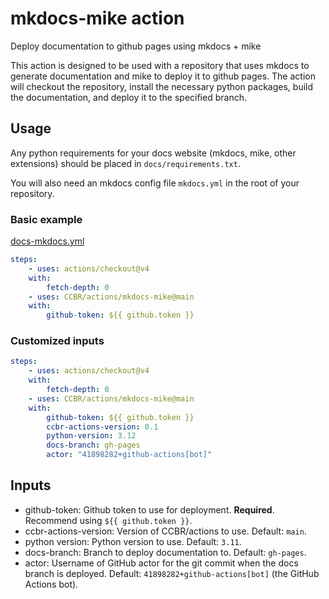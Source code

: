 # mkdocs-mike action

Deploy documentation to github pages using mkdocs + mike

This action is designed to be used with a repository that uses mkdocs to generate documentation and mike to deploy it to github pages. The action will checkout the repository, install the necessary python packages, build the documentation, and deploy it to the specified branch.

## Usage

Any python requirements for your docs website (mkdocs, mike, other extensions) should be placed in `docs/requirements.txt`.

You will also need an mkdocs config file `mkdocs.yml` in the root of your repository.

### Basic example

[docs-mkdocs.yml](examples/docs-mkdocs.yml)

```yaml
steps:
    - uses: actions/checkout@v4
    with:
        fetch-depth: 0
    - uses: CCBR/actions/mkdocs-mike@main
    with:
        github-token: ${{ github.token }}
```

### Customized inputs

```yaml
steps:
    - uses: actions/checkout@v4
    with:
        fetch-depth: 0
    - uses: CCBR/actions/mkdocs-mike@main
    with:
        github-token: ${{ github.token }}
        ccbr-actions-version: 0.1
        python-version: 3.12
        docs-branch: gh-pages
        actor: "41898282+github-actions[bot]"


```

## Inputs

- github-token: Github token to use for deployment. **Required**. Recommend using `${{ github.token }}`.
- ccbr-actions-version: Version of CCBR/actions to use. Default: `main`.
- python version: Python version to use. Default: `3.11`.
- docs-branch: Branch to deploy documentation to. Default: `gh-pages`.
- actor: Username of GitHub actor for the git commit when the docs branch is deployed. Default: `41898282+github-actions[bot]` (the GitHub Actions bot).
